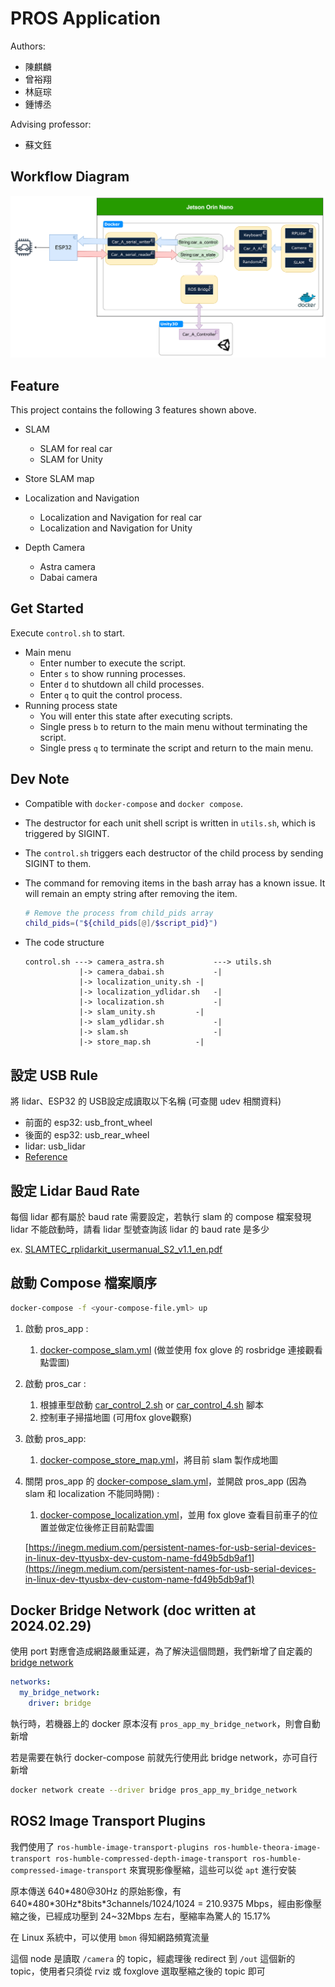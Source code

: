 # PROS Application

Authors:

- 陳麒麟
- 曾裕翔
- 林庭琮
- 鍾博丞

Advising professor:

- 蘇文鈺



## Workflow Diagram

![workflow_diagram](./img/workflow_diagram.png)



## Feature

This project contains the following 3 features shown above.

- SLAM
  - SLAM for real car
  - SLAM for Unity

- Store SLAM map
- Localization and Navigation
  - Localization and Navigation for real car
  - Localization and Navigation for Unity

- Depth Camera
  - Astra camera
  - Dabai camera




## Get Started

Execute `control.sh` to start.

- Main menu
  - Enter number to execute the script.
  - Enter `s` to show running processes.
  - Enter `d` to shutdown all child processes.
  - Enter `q` to quit the control process.
- Running process state
  - You will enter this state after executing scripts.
  - Single press `b` to return to the main menu without terminating the script.
  - Single press `q` to terminate the script and return to the main menu.



## Dev Note

- Compatible with `docker-compose` and `docker compose`.

- The destructor for each unit shell script is written in `utils.sh`, which is triggered by SIGINT.

- The `control.sh` triggers each destructor of the child process by sending SIGINT to them.

- The command for removing items in the bash array has a known issue. It will remain an empty string after removing the item.

  ```bash
  # Remove the process from child_pids array
  child_pids=("${child_pids[@]/$script_pid}")
  ```

- The code structure

  ```
  control.sh ---> camera_astra.sh			---> utils.sh
              |-> camera_dabai.sh			-|
              |-> localization_unity.sh	-|
              |-> localization_ydlidar.sh	-|
              |-> localization.sh			-|
              |-> slam_unity.sh			-|
              |-> slam_ydlidar.sh			-|
              |-> slam.sh					-|
              |-> store_map.sh			-|
  ```

  

## 設定 USB Rule

將 lidar、ESP32 的 USB設定成讀取以下名稱 (可查閱 udev 相關資料)

- 前面的 esp32: usb_front_wheel
- 後面的 esp32: usb_rear_wheel
- lidar: usb_lidar
- [Reference](https://inegm.medium.com/persistent-names-for-usb-serial-devices-in-linux-dev-ttyusbx-dev-custom-name-fd49b5db9af1)



## 設定 Lidar Baud Rate

每個 lidar 都有屬於 baud rate 需要設定，若執行 slam 的 compose 檔案發現 lidar 不能啟動時，請看 lidar 型號查詢該 lidar 的 baud rate 是多少

ex. [SLAMTEC_rplidarkit_usermanual_S2_v1.1_en.pdf](https://bucket-download.slamtec.com/1d6d308d60e27da6c910177b06370a1fe901defd/SLAMTEC_rplidarkit_usermanual_S2_v1.1_en.pdf)



## 啟動 Compose 檔案順序

```bash
docker-compose -f <your-compose-file.yml> up
```

1. 啟動 pros_app :

   1. [docker-compose_slam.yml](https://github.com/otischung/pros_app/blob/main/docker-compose_slam.yml) (做並使用 fox glove 的 rosbridge 連接觀看點雲圖)

2. 啟動 pros_car :

   1. 根據車型啟動 [car_control_2.sh](https://github.com/otischung/pros_car/blob/main/car_control_2.sh) or [car_control_4.sh](https://github.com/otischung/pros_car/blob/main/car_control_2.sh) 腳本
   2. 控制車子掃描地圖 (可用fox glove觀察)

3. 啟動 pros_app:

   1. [docker-compose_store_map.yml](https://github.com/otischung/pros_app/blob/main/docker-compose_store_map.yml)，將目前 slam 製作成地圖

4. 關閉 pros_app 的 [docker-compose_slam.yml](https://github.com/otischung/pros_app/blob/main/docker-compose_slam.yml)，並開啟 pros_app (因為 slam 和 localization 不能同時開) :

   1. [docker-compose_localization.yml](https://github.com/otischung/pros_app/blob/main/docker-compose_localization.yml)，並用 fox glove 查看目前車子的位置並做定位後修正目前點雲圖

   [https://inegm.medium.com/persistent-names-for-usb-serial-devices-in-linux-dev-ttyusbx-dev-custom-name-fd49b5db9af1](https://inegm.medium.com/persistent-names-for-usb-serial-devices-in-linux-dev-ttyusbx-dev-custom-name-fd49b5db9af1)



## Docker Bridge Network (doc written at 2024.02.29)

使用 port 對應會造成網路嚴重延遲，為了解決這個問題，我們新增了自定義的 [bridge network](https://godleon.github.io/blog/Docker/docker-network-bridge/)

```yaml
networks:
  my_bridge_network:
    driver: bridge
```

執行時，若機器上的 docker 原本沒有 `pros_app_my_bridge_network`，則會自動新增

若是需要在執行 docker-compose 前就先行使用此 bridge network，亦可自行新增

```bash
docker network create --driver bridge pros_app_my_bridge_network
```



## ROS2 Image Transport Plugins

我們使用了 `ros-humble-image-transport-plugins ros-humble-theora-image-transport ros-humble-compressed-depth-image-transport ros-humble-compressed-image-transport` 來實現影像壓縮，這些可以從 `apt` 進行安裝

原本傳送 640\*480@30Hz 的原始影像，有 640\*480\*30Hz\*8bits\*3channels/1024/1024 = 210.9375 Mbps，經由影像壓縮之後，已經成功壓到 24~32Mbps 左右，壓縮率為驚人的 15.17%

在 Linux 系統中，可以使用 `bmon` 得知網路頻寬流量

這個 node 是讀取 `/camera` 的 topic，經處理後 redirect 到 `/out` 這個新的 topic，使用者只須從 rviz 或 foxglove 選取壓縮之後的 topic 即可